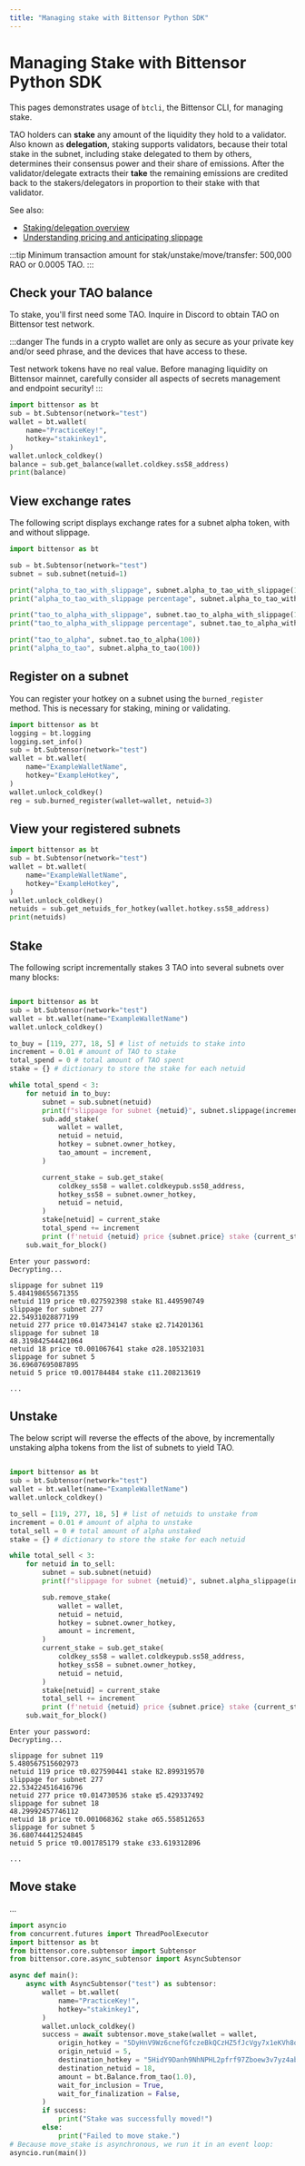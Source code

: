 ```yaml
---
title: "Managing stake with Bittensor Python SDK"
---
```


# Managing Stake with Bittensor Python SDK

This pages demonstrates usage of `btcli`, the Bittensor CLI, for managing stake.

TAO holders can **stake** any amount of the liquidity they hold to a validator. Also known as **delegation**, staking supports validators, because their total stake in the subnet, including stake delegated to them by others, determines their consensus power and their share of emissions. After the validator/delegate extracts their **take** the remaining emissions are credited back to the stakers/delegators in proportion to their stake with that validator.

See also:

- [Staking/delegation overview](./delegation)
- [Understanding pricing and anticipating slippage](../dynamic-tao/staking-unstaking-dtao)


:::tip
Minimum transaction amount for stak/unstake/move/transfer: 500,000 RAO or 0.0005 TAO.
:::

## Check your TAO balance

To stake, you'll first need some TAO. Inquire in Discord to obtain TAO on Bittensor test network.

:::danger
The funds in a crypto wallet are only as secure as your private key and/or seed phrase, and the devices that have access to these.

Test network tokens have no real value. Before managing liquidity on Bittensor mainnet, carefully consider all aspects of secrets management and endpoint security!
:::

```python
import bittensor as bt
sub = bt.Subtensor(network="test")
wallet = bt.wallet(
    name="PracticeKey!",
    hotkey="stakinkey1",
)
wallet.unlock_coldkey()
balance = sub.get_balance(wallet.coldkey.ss58_address)
print(balance)
```

## View exchange rates

The following script displays exchange rates for a subnet alpha token, with and without slippage.

```python
import bittensor as bt

sub = bt.Subtensor(network="test")
subnet = sub.subnet(netuid=1)

print("alpha_to_tao_with_slippage", subnet.alpha_to_tao_with_slippage(100))
print("alpha_to_tao_with_slippage percentage", subnet.alpha_to_tao_with_slippage(100, percentage=True))

print("tao_to_alpha_with_slippage", subnet.tao_to_alpha_with_slippage(100))
print("tao_to_alpha_with_slippage percentage", subnet.tao_to_alpha_with_slippage(100, percentage=True))

print("tao_to_alpha", subnet.tao_to_alpha(100))
print("alpha_to_tao", subnet.alpha_to_tao(100))
```

## Register on a subnet

You can register your hotkey on a subnet using the `burned_register` method. This is necessary for staking, mining or validating.

```python
import bittensor as bt
logging = bt.logging
logging.set_info()
sub = bt.Subtensor(network="test")
wallet = bt.wallet(
    name="ExampleWalletName",
    hotkey="ExampleHotkey",
)
wallet.unlock_coldkey()
reg = sub.burned_register(wallet=wallet, netuid=3)
```

## View your registered subnets

```python
import bittensor as bt
sub = bt.Subtensor(network="test")
wallet = bt.wallet(
    name="ExampleWalletName",
    hotkey="ExampleHotkey",
)
wallet.unlock_coldkey()
netuids = sub.get_netuids_for_hotkey(wallet.hotkey.ss58_address)
print(netuids)
```

## Stake

The following script incrementally stakes 3 TAO into several subnets over many blocks:

```python

import bittensor as bt
sub = bt.Subtensor(network="test")
wallet = bt.wallet(name="ExampleWalletName")
wallet.unlock_coldkey()

to_buy = [119, 277, 18, 5] # list of netuids to stake into
increment = 0.01 # amount of TAO to stake
total_spend = 0 # total amount of TAO spent
stake = {} # dictionary to store the stake for each netuid

while total_spend < 3:
    for netuid in to_buy:
        subnet = sub.subnet(netuid)
        print(f"slippage for subnet {netuid}", subnet.slippage(increment))
        sub.add_stake( 
            wallet = wallet, 
            netuid = netuid, 
            hotkey = subnet.owner_hotkey, 
            tao_amount = increment, 
        )

        current_stake = sub.get_stake(
            coldkey_ss58 = wallet.coldkeypub.ss58_address,
            hotkey_ss58 = subnet.owner_hotkey,
            netuid = netuid,
        )
        stake[netuid] = current_stake
        total_spend += increment
        print (f'netuid {netuid} price {subnet.price} stake {current_stake}')
    sub.wait_for_block()
```
```console
Enter your password:
Decrypting...

slippage for subnet 119
5.484198655671355
netuid 119 price τ0.027592398 stake Ⲃ1.449590749
slippage for subnet 277
22.54931028877199
netuid 277 price τ0.014734147 stake इ2.714201361
slippage for subnet 18
48.319842544421064
netuid 18 price τ0.001067641 stake σ28.105321031
slippage for subnet 5
36.69607695087895
netuid 5 price τ0.001784484 stake ε11.208213619

...

```

## Unstake

The below script will reverse the effects of the above, by incrementally unstaking alpha tokens from the list of subnets to yield TAO.

```python

import bittensor as bt
sub = bt.Subtensor(network="test")
wallet = bt.wallet(name="ExampleWalletName")
wallet.unlock_coldkey()

to_sell = [119, 277, 18, 5] # list of netuids to unstake from
increment = 0.01 # amount of alpha to unstake
total_sell = 0 # total amount of alpha unstaked
stake = {} # dictionary to store the stake for each netuid

while total_sell < 3:
    for netuid in to_sell:
        subnet = sub.subnet(netuid)
        print(f"slippage for subnet {netuid}", subnet.alpha_slippage(increment))

        sub.remove_stake( 
            wallet = wallet, 
            netuid = netuid, 
            hotkey = subnet.owner_hotkey, 
            amount = increment, 
        )
        current_stake = sub.get_stake(
            coldkey_ss58 = wallet.coldkeypub.ss58_address,
            hotkey_ss58 = subnet.owner_hotkey,
            netuid = netuid,
        )
        stake[netuid] = current_stake
        total_sell += increment
        print (f'netuid {netuid} price {subnet.price} stake {current_stake}')
    sub.wait_for_block()
```
```console
Enter your password:
Decrypting...

slippage for subnet 119
5.480567515602973
netuid 119 price τ0.027590441 stake Ⲃ2.899319570
slippage for subnet 277
22.534224516416796
netuid 277 price τ0.014730536 stake इ5.429337492
slippage for subnet 18
48.29992457746112
netuid 18 price τ0.001068362 stake σ65.558512653
slippage for subnet 5
36.680744412524845
netuid 5 price τ0.001785179 stake ε33.619312896

...

```


## Move stake

...

```python
import asyncio
from concurrent.futures import ThreadPoolExecutor
import bittensor as bt
from bittensor.core.subtensor import Subtensor
from bittensor.core.async_subtensor import AsyncSubtensor

async def main():
    async with AsyncSubtensor("test") as subtensor:
        wallet = bt.wallet(
            name="PracticeKey!",
            hotkey="stakinkey1",
        )
        wallet.unlock_coldkey()
        success = await subtensor.move_stake(wallet = wallet,
            origin_hotkey = "5DyHnV9Wz6cnefGfczeBkQCzHZ5fJcVgy7x1eKVh8otMEd31",
            origin_netuid = 5,
            destination_hotkey = "5HidY9Danh9NhNPHL2pfrf97Zboew3v7yz4abuibZszcKEMv",
            destination_netuid = 18,
            amount = bt.Balance.from_tao(1.0),
            wait_for_inclusion = True,
            wait_for_finalization = False,
        )
        if success:
            print("Stake was successfully moved!")
        else:
            print("Failed to move stake.")
# Because move_stake is asynchronous, we run it in an event loop:
asyncio.run(main())

```
